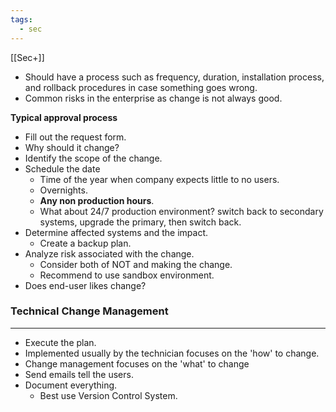 ```yaml
---
tags:
  - sec
---
```

[[Sec+]]

- Should have a process such as frequency, duration, installation process, and rollback procedures in case something goes wrong.
- Common risks in the enterprise as change is not always good.

**Typical approval process**
- Fill out the request form.
- Why should it change?
- Identify the scope of the change.
- Schedule the date
	- Time of the year when company expects little to no users.
	- Overnights.
	- **Any non production hours**.
	- What about 24/7 production environment? switch back to secondary systems, upgrade the primary, then switch back.
- Determine affected systems and the impact.
	- Create a backup plan.
- Analyze risk associated with the change.
	- Consider both of NOT and making the change.
	- Recommend to use sandbox environment.
- Does end-user likes change?

### Technical Change Management
---
- Execute the plan.
- Implemented usually by the technician focuses on the 'how' to change.
- Change management focuses on the 'what' to change
- Send emails tell the users.
- Document everything.
	- Best use Version Control System.